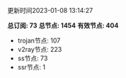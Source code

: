 更新时间2023-01-08 13:14:27

**总订阅: 73**
**总节点: 1454**
**有效节点: 404**
- trojan节点: 107
- v2ray节点: 223
- ss节点: 73
- ssr节点: 1
